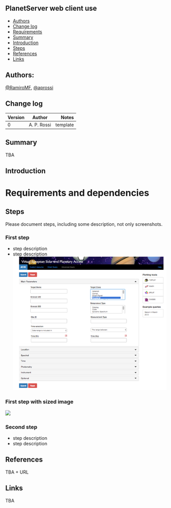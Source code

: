 ## PlanetServer web client use

* [Authors](#authors)
* [Change log](#change-log)
* [Requirements](#requirements-and-dependencies)
* [Summary](#summary)
* [Introduction](#introduction)
* [Steps](#steps)
* [References](#references)
* [Links](#links)

## Authors:

[@RamiroMF](https://github.com/ramiromf), [@aprossi](https://github.com/aprossi)

## Change log

| Version       | Author        | Notes  |
| ------------- |:-------------:| -----: |
| 0             | A. P. Rossi      | template   |



## Summary
TBA

## Introduction

# Requirements and dependencies

## Steps
Please document steps, including some description, not only screenshots.

### First step
* step description
* step description
![1](https://raw.githubusercontent.com/aprossi/vespa-test-tutorial/master/IMG/1.png)

### First step with sized image
<img src="https://raw.githubusercontent.com/planetserver/ps2-documentation/master/www-ps-client-docs/img/ps2client.png" width="250">

### Second step
* step description
* step description


## References

TBA + URL


## Links

TBA
